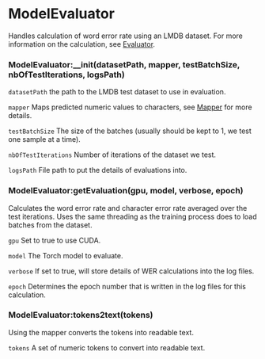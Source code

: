 # ModelEvaluator

Handles calculation of word error rate using an LMDB dataset. For more information on the calculation, see [Evaluator](https://github.com/SeanNaren/CTCSpeechRecognition/doc/Evaluator.md).

### ModelEvaluator:__init(datasetPath, mapper, testBatchSize, nbOfTestIterations, logsPath)

`datasetPath` the path to the LMDB test dataset to use in evaluation.

`mapper` Maps predicted numeric values to characters, see [Mapper](https://github.com/SeanNaren/CTCSpeechRecognition/doc/Mapper.md) for more details.

`testBatchSize` The size of the batches (usually should be kept to 1, we test one sample at a time).

`nbOfTestIterations` Number of iterations of the dataset we test.

`logsPath` File path to put the details of evaluations into.


### ModelEvaluator:getEvaluation(gpu, model, verbose, epoch)

Calculates the word error rate and character error rate averaged over the test iterations. Uses the same threading as the training process does to load batches from the dataset.

`gpu` Set to true to use CUDA.

`model` The Torch model to evaluate.

`verbose` If set to true, will store details of WER calculations into the log files.

`epoch` Determines the epoch number that is written in the log files for this calculation.


### ModelEvaluator:tokens2text(tokens)

Using the mapper converts the tokens into readable text.

`tokens` A set of numeric tokens to convert into readable text.